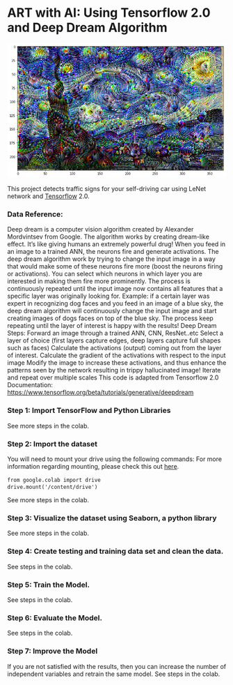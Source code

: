 # ART with AI: Using Tensorflow 2.0 and Deep Dream Algorithm
![starrynight](starrynight-final.png)

This project detects traffic signs for your self-driving car using LeNet network and [Tensorflow](https://www.tensorflow.org) 2.0. 

### Data Reference:

Deep dream is a computer vision algorithm created by Alexander Mordvintsev from Google.
The algorithm works by creating dream-like effect. It’s like giving humans an extremely powerful drug!
When you feed in an image to a trained ANN, the neurons fire and generate activations. The deep dream algorithm work by trying to change the input image in a way that would make some of these neurons fire more (boost the neurons firing or activations).
You can select which neurons in which layer you are interested in making them fire more prominently.
The process is continuously repeated until the input image now contains all features that a specific layer was originally looking for.
Example: if a certain layer was expert in recognizing dog faces and you feed in an image of a blue sky, the deep dream algorithm will continuously change the input image and start creating images of dogs faces on top of the blue sky. The process keep repeating until the layer of interest is happy with the results!
Deep Dream Steps:
Forward an image through a trained ANN, CNN, ResNet..etc
Select a layer of choice (first layers capture edges, deep layers capture full shapes such as faces)
Calculate the activations (output) coming out from the layer of interest.
Calculate the gradient of the activations with respect to the input image
Modify the image to increase these activations, and thus enhance the patterns seen by the network resulting in trippy hallucinated image!
Iterate and repeat over multiple scales
This code is adapted from Tensorflow 2.0 Documentation: https://www.tensorflow.org/beta/tutorials/generative/deepdream


### Step 1: Import TensorFlow and Python Libraries


See more steps in the colab.


### Step 2: Import the dataset

You will need to mount your drive using the following commands:
For more information regarding mounting, please check this out [here](https://stackoverflow.com/questions/46986398/import-data-into-google-colaboratory).


```
from google.colab import drive
drive.mount('/content/drive')
```

See more steps in the colab.



### Step 3: Visualize the dataset using Seaborn, a python library
See more steps in the colab.

### Step 4: Create testing and training data set and clean the data. 
See steps in the colab.

### Step 5: Train the Model. 
See steps in the colab.

### Step 6: Evaluate the Model. 
See steps in the colab.

### Step 7: Improve the Model
If you are not satisfied with the results, then you can increase the number of independent variables and retrain the same model. See steps in the colab.
